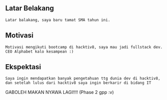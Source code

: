 [//]: # (Ceritakan sedikit tentang latar belakangmu seperti pendidikan terakhir atau pekerjaan sebelumnya)
## Latar Belakang
    Latar balakang, saya baru tamat SMA tahun ini.

[//]: # (Motivasi apa yang mendorongmu untuk ikut program coding bootcamp di Hacktiv8?)
## Motivasi
    Motivasi mengikuti bootcamp di hacktiv8, saya mau jadi fullstack dev. CEO Alphabet kalo kesampean :)

[//]: # (Beri tahu kami, apa yang ingin kamu dapatkan di Hacktiv8 dan apa yang ingin kamu capai setelah lulus dari sini?)
## Ekspektasi
    Saya ingin mendapatkan banyak pengetahuan ttg dunia dev di hacktiv8, dan setelah lulus dari hacktiv8 saya ingin berkarir di bidang IT

[//]: # (Apakah ada hal lain yang ingin disampaikan? Bila ada, kamu bebas untuk menuliskannya)
    GABOLEH MAKAN NYAWA LAGI!!!! (Phase 2 gpp :v)